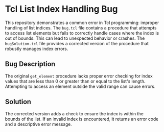 # Tcl List Index Handling Bug

This repository demonstrates a common error in Tcl programming: improper handling of list indices. The `bug.tcl` file contains a procedure that attempts to access list elements but fails to correctly handle cases where the index is out of bounds. This can lead to unexpected behavior or crashes. The `bugSolution.tcl` file provides a corrected version of the procedure that robustly manages index errors.

## Bug Description
The original `get_element` procedure lacks proper error checking for index values that are less than 0 or greater than or equal to the list's length. Attempting to access an element outside the valid range can cause errors. 

## Solution
The corrected version adds a check to ensure the index is within the bounds of the list. If an invalid index is encountered, it returns an error code and a descriptive error message.